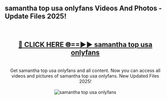 <h2>samantha top usa onlyfans Videos And Photos - Update Files 2025!</h2>
<br>
<div align="center">
<h2><a href="https://linkcuts.com/hfmhzwbr" rel="nofollow">🔴 CLICK HERE 🌐==►► samantha top usa onlyfans</a></h2>
<br>
Get samantha top usa onlyfans and all content. Now you can access all videos and pictures of samantha top usa onlyfans. New Updated Files 2025!
<br>
<br>
<a href="https://linkcuts.com/hfmhzwbr" rel="nofollow" data-target="animated-image.originalLink"><img src="https://i.ibb.co.com/WyWwxjT/player-gif2.gif" alt="samantha top usa onlyfans" style="max-width: 100%; display: inline-block;" data-target="animated-image.originalImage"></a>
</div>
<br>